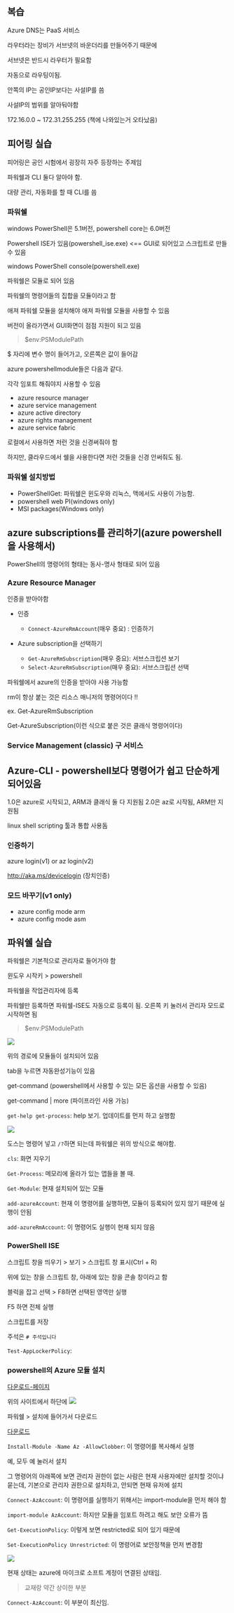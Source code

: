 ## 복습

Azure DNS는 PaaS 서비스

라우터라는 장비가 서브넷의 바운더리를 만들어주기 때문에

서브넷은 반드시 라우터가 필요함

자동으로 라우팅이됨.

안쪽의 IP는 공인IP보다는 사설IP를 씀

사설IP의 범위를 알아둬야함

172.16.0.0 ~ 172.31.255.255 (책에 나와있는거 오타났음)

## 피어링 실습

피어링은 공인 시험에서 굉장히 자주 등장하는 주제임

파워쉘과 CLI 둘다 알아야 함.

대량 관리, 자동화를 할 때 CLI를 씀

### 파워쉘
windows PowerShell은 5.1버전, powershell core는 6.0버전

Powershell ISE가 있음(powershell_ise.exe) <== GUI로 되어있고 스크립트로 만들 수 있음

windows PowerShell console(powershell.exe)

파워쉘은 모듈로 되어 있음

파워쉘의 명령어들의 집합을 모듈이라고 함

애져 파워쉘 모듈을 설치해야 애져 파워쉘 모듈을 사용할 수 있음

버전이 올라가면서 GUI화면이 점점 지원이 되고 있음

> $env:PSModulePath

$ 자리에 변수 명이 들어가고, 오른쪽은 값이 들어감

azure powershellmodule들은 다음과 같다.

각각 임포트 해줘야지 사용할 수 있음

- azure resource manager
- azure service management
- azure active directory
- azure rights management
- azure service fabric

로컬에서 사용하면 저런 것을 신경써줘야 함

하지만, 클라우드에서 쉘을 사용한다면 저런 것들을 신경 안써줘도 됨.

### 파워쉘 설치방법
- PowerShellGet: 파워쉘은 윈도우와 리눅스, 맥에서도 사용이 가능함.
- powershell web PI(windows only)
- MSI packages(Windows only)


## azure subscriptions를 관리하기(azure powershell을 사용해서)

PowerShell의 명령어의 형태는 동사-명사 형태로 되어 있음

### Azure Resource Manager
인증을 받아야함

- 인증
  - `Connect-AzureRmAccount`(매우 중요) : 인증하기

- Azure subscription을 선택하기
  - `Get-AzureRmSubscription`(매우 중요): 서브스크립션 보기
  - `Select-AzureRmSubscription`(매우 중요): 서브스크립션 선택

파워쉘에서 azure의 인증을 받아야 사용 가능함

rm이 항상 붙는 것은 리소스 매니저의 명령어이다 !!

ex. Get-AzureRmSubscription

Get-AzureSubscription(이런 식으로 붙은 것은 클래식 명령어이다)



### Service Management (classic) 구 서비스


## Azure-CLI - powershell보다 명령어가 쉽고 단순하게 되어있음
1.0은 azure로 시작되고, ARM과 클래식 둘 다 지원됨
2.0은 az로 시작됨, ARM만 지원됨

linux shell scripting 툴과 통합 사용돔

### 인증하기
azure login(v1) or az login(v2)

http://aka.ms/devicelogin (장치인증)

### 모드 바꾸기(v1 only)
- azure config mode arm
- azure config mode asm



## 파워쉘 실습


파워쉘은 기본적으로 관리자로 들어가야 함

윈도우 시작키 > powershell

파워쉘을 작업관리자에 등록

파워쉘만 등록하면 파워쉘-ISE도 자동으로 등록이 됨. 오른쪽 키 눌러서 관리자 모드로 시작하면 됨

> $env:PSModulePath

![](img/1.png)

위의 경로에 모듈들이 설치되어 있음

tab을 누르면 자동완성기능이 있음

get-command (powershell에서 사용할 수 있는 모든 옵션을 사용할 수 있음)

get-command | more (파이프라인 사용 가능)

`get-help get-process`: help 보기. 업데이트를 먼저 하고 실행함

![](img/2.png)

도스는 명령어 넣고 `/?`하면 되는데 파워쉘은 위의 방식으로 해야함.

`cls`: 화면 지우기

`Get-Process`: 메모리에 올라가 있는 앱들을 볼 때.

`Get-Module`: 현재 설치되어 있는 모듈

`add-azureAccount`: 현재 이 명령어를 실행하면, 모듈이 등록되어 있지 않기 때문에 실행이 안됨

`add-azureRmAccount`: 이 명령어도 실행이 현재 되지 않음

### PowerShell ISE

스크립트 창을 띄우기 > 보기 > 스크립트 창 표시(Ctrl + R)

위에 있는 창을 스크립트 창, 아래에 있는 창을 콘솔 창이라고 함

블럭을 잡고 선택 > F8하면 선택된 영역만 실행

F5 하면 전체 실행

스크립트를 저장

주석은 `# 주석입니다`

`Test-AppLockerPolicy`: 

### powershell의 Azure 모듈 설치

[다운로드-페이지](https://azure.microsoft.com/ko-kr/downloads/)

위의 사이트에서 하단에 ![](img/3.png)

파워쉘 > 설치에 들어가서 다운로드

[다운로드](https://docs.microsoft.com/ko-kr/powershell/azure/install-az-ps?view=azps-1.8.0&viewFallbackFrom=azps-1.2.0)

`Install-Module -Name Az -AllowClobber`: 이 명령어를 복사해서 실행

예, 모두 예 눌러서 설치

그 명령어의 아래쪽에 보면 관리자 권한이 없는 사람은 현재 사용자에만 설치할 것이냐 묻는데, 기본으로 관리자 권한으로 설치하고, 안되면 현재 유저에 설치

`Connect-AzAccount`: 이 명령어를 실행하기 위해서는 import-module을 먼저 해야 함

`import-module AzAccount`: 하지만 모듈을 임포트 하려고 해도 보안 오류가 뜸

`Get-ExecutionPolicy`: 이렇게 보면 restricted로 되어 있기 때문에

`Set-ExecutionPolicy Unrestricted`: 이 명령어로 보안정책을 먼저 변경함

![](img/4.png)

현재 상태는 azure에 마이크로 소프트 계정이 연결된 상태임.

> 교재랑 약간 상이한 부분

`Connect-AzAccount`: 이 부분이 최신임.